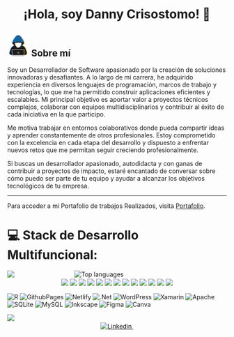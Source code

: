 <h1 align="center">¡Hola, soy Danny Crisostomo! 👋</h1>


## <img src="https://github.com/0xAbdulKhalid/0xAbdulKhalid/raw/main/assets/mdImages/about_me.gif" width="50px"> **Sobre mí**

Soy un Desarrollador de Software apasionado por la creación de soluciones innovadoras y desafiantes. A lo largo de mi carrera, he adquirido experiencia en diversos lenguajes de programación, marcos de trabajo y tecnologías, lo que me ha permitido construir aplicaciones eficientes y escalables. Mi principal objetivo es aportar valor a proyectos técnicos complejos, colaborar con equipos multidisciplinarios y contribuir al éxito de cada iniciativa en la que participo.

Me motiva trabajar en entornos colaborativos donde pueda compartir ideas y aprender constantemente de otros profesionales. Estoy comprometido con la excelencia en cada etapa del desarrollo y dispuesto a enfrentar nuevos retos que me permitan seguir creciendo profesionalmente.

Si buscas un desarrollador apasionado, autodidacta y con ganas de contribuir a proyectos de impacto, estaré encantado de conversar sobre cómo puedo ser parte de tu equipo y ayudar a alcanzar los objetivos tecnológicos de tu empresa.




---


Para acceder a mi Portafolio de trabajos Realizados, visita [Portafolio](https://harmonious-hummingbird-82d8cb.netlify.app/).
# 💻 Stack de Desarrollo Multifuncional:

<img src="https://user-images.githubusercontent.com/73097560/115834477-dbab4500-a447-11eb-908a-139a6edaec5c.gif">


 <a href="https://github.com/DannyCrisostomo">
  <img align="right" width="350" src="https://github-readme-stats.vercel.app/api/top-langs/?username=DannyCrisostomo&layout=compact&theme=react" alt="Top languages" />
</a>

<div align="center">
    <img style="height:50px" src="https://cdn.jsdelivr.net/gh/devicons/devicon/icons/html5/html5-plain-wordmark.svg" />
    <img style="height:50px" src="https://cdn.jsdelivr.net/gh/devicons/devicon/icons/javascript/javascript-plain.svg" />
    <img style="height:50px" src="https://cdn.jsdelivr.net/gh/devicons/devicon/icons/css3/css3-plain-wordmark.svg" />
    <img style="height:50px" src="https://cdn.jsdelivr.net/gh/devicons/devicon/icons/bootstrap/bootstrap-original.svg" />
    <img style="height:50px" src="https://cdn.jsdelivr.net/gh/devicons/devicon/icons/php/php-plain.svg" />
    <img style="height:50px" src="https://cdn.jsdelivr.net/gh/devicons/devicon/icons/markdown/markdown-original.svg" />
    <img style="height:50px" src="https://cdn.jsdelivr.net/gh/devicons/devicon/icons/git/git-original.svg" />
    <img style="height:50px" src="https://cdn.jsdelivr.net/gh/devicons/devicon/icons/mysql/mysql-original-wordmark.svg" />
    <img style="height:50px" src="https://cdn.jsdelivr.net/gh/devicons/devicon/icons/firebase/firebase-plain.svg" />
    <img style="height:50px" src="https://cdn.jsdelivr.net/gh/devicons/devicon/icons/microsoftsqlserver/microsoftsqlserver-plain-wordmark.svg" />
    <img style="height:50px" src="https://cdn.jsdelivr.net/gh/devicons/devicon/icons/java/java-original-wordmark.svg" />
    <img style="height:50px" src="https://cdn.jsdelivr.net/gh/devicons/devicon/icons/python/python-original-wordmark.svg" />
    <img style="height:50px" src="https://cdn.jsdelivr.net/gh/devicons/devicon/icons/csharp/csharp-original.svg" />
</div>

 
![R](https://img.shields.io/badge/r-%23276DC3.svg?style=for-the-badge&logo=r&logoColor=white)
![GithubPages](https://img.shields.io/badge/github%20pages-121013?style=for-the-badge&logo=github&logoColor=white) 
![Netlify](https://img.shields.io/badge/netlify-%23000000.svg?style=for-the-badge&logo=netlify&logoColor=#00C7B7)
![.Net](https://img.shields.io/badge/.NET-5C2D91?style=for-the-badge&logo=.net&logoColor=white) 
![WordPress](https://img.shields.io/badge/WordPress-%23117AC9.svg?style=for-the-badge&logo=WordPress&logoColor=white)
![Xamarin](https://img.shields.io/badge/Xamarin-3199DC?style=for-the-badge&logo=xamarin&logoColor=white) 
![Apache](https://img.shields.io/badge/apache-%23D42029.svg?style=for-the-badge&logo=apache&logoColor=white) 
![SQLite](https://img.shields.io/badge/sqlite-%2307405e.svg?style=for-the-badge&logo=sqlite&logoColor=white) 
![MySQL](https://img.shields.io/badge/mysql-%2300000f.svg?style=for-the-badge&logo=mysql&logoColor=white) 
![Inkscape](https://img.shields.io/badge/Inkscape-e0e0e0?style=for-the-badge&logo=inkscape&logoColor=080A13) 
![Figma](https://img.shields.io/badge/figma-%23F24E1E.svg?style=for-the-badge&logo=figma&logoColor=white) 
![Canva](https://img.shields.io/badge/Canva-%2300C4CC.svg?style=for-the-badge&logo=Canva&logoColor=white) 

<!--GIF-->
<img src="https://user-images.githubusercontent.com/73097560/115834477-dbab4500-a447-11eb-908a-139a6edaec5c.gif">

<div align="center">
<a href="https://www.linkedin.com/in/danny-crisostomo/"><img alt="Linkedin" src="https://img.shields.io/static/v1?style=for-the-badge&logo=linkedin&label=Linkedin&message=Danny Crisostomo&color=blue">&nbsp;<br />
</div>

